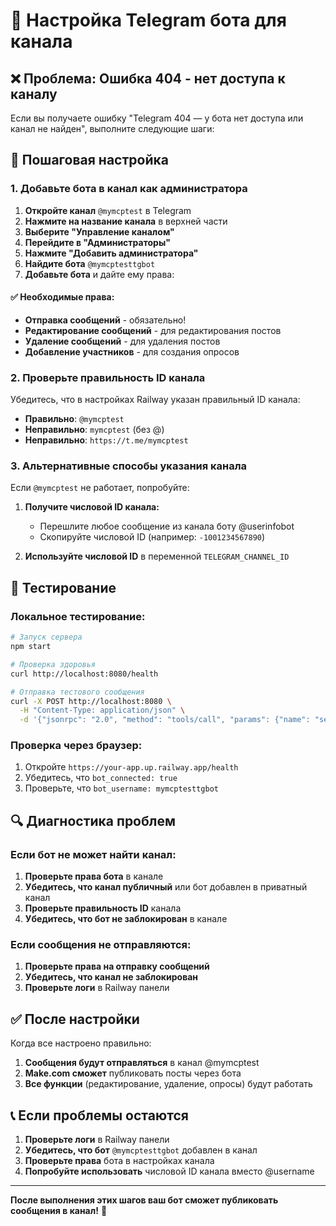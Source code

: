 # 🔧 Настройка Telegram бота для канала

## ❌ Проблема: Ошибка 404 - нет доступа к каналу

Если вы получаете ошибку "Telegram 404 — у бота нет доступа или канал не найден", выполните следующие шаги:

## 📱 Пошаговая настройка

### 1. Добавьте бота в канал как администратора

1. **Откройте канал** `@mymcptest` в Telegram
2. **Нажмите на название канала** в верхней части
3. **Выберите "Управление каналом"**
4. **Перейдите в "Администраторы"**
5. **Нажмите "Добавить администратора"**
6. **Найдите бота** `@mymcptesttgbot`
7. **Добавьте бота** и дайте ему права:

#### ✅ Необходимые права:
- **Отправка сообщений** - обязательно!
- **Редактирование сообщений** - для редактирования постов
- **Удаление сообщений** - для удаления постов
- **Добавление участников** - для создания опросов

### 2. Проверьте правильность ID канала

Убедитесь, что в настройках Railway указан правильный ID канала:

- **Правильно**: `@mymcptest`
- **Неправильно**: `mymcptest` (без @)
- **Неправильно**: `https://t.me/mymcptest`

### 3. Альтернативные способы указания канала

Если `@mymcptest` не работает, попробуйте:

1. **Получите числовой ID канала:**
   - Перешлите любое сообщение из канала боту @userinfobot
   - Скопируйте числовой ID (например: `-1001234567890`)

2. **Используйте числовой ID** в переменной `TELEGRAM_CHANNEL_ID`

## 🧪 Тестирование

### Локальное тестирование:
```bash
# Запуск сервера
npm start

# Проверка здоровья
curl http://localhost:8080/health

# Отправка тестового сообщения
curl -X POST http://localhost:8080 \
  -H "Content-Type: application/json" \
  -d '{"jsonrpc": "2.0", "method": "tools/call", "params": {"name": "send_message", "arguments": {"text": "Тест!"}}, "id": 1}'
```

### Проверка через браузер:
1. Откройте `https://your-app.up.railway.app/health`
2. Убедитесь, что `bot_connected: true`
3. Проверьте, что `bot_username: mymcptesttgbot`

## 🔍 Диагностика проблем

### Если бот не может найти канал:

1. **Проверьте права бота** в канале
2. **Убедитесь, что канал публичный** или бот добавлен в приватный канал
3. **Проверьте правильность ID** канала
4. **Убедитесь, что бот не заблокирован** в канале

### Если сообщения не отправляются:

1. **Проверьте права на отправку сообщений**
2. **Убедитесь, что канал не заблокирован**
3. **Проверьте логи** в Railway панели

## ✅ После настройки

Когда все настроено правильно:

1. **Сообщения будут отправляться** в канал @mymcptest
2. **Make.com сможет** публиковать посты через бота
3. **Все функции** (редактирование, удаление, опросы) будут работать

## 📞 Если проблемы остаются

1. **Проверьте логи** в Railway панели
2. **Убедитесь, что бот** `@mymcptesttgbot` добавлен в канал
3. **Проверьте права** бота в настройках канала
4. **Попробуйте использовать** числовой ID канала вместо @username

---

**После выполнения этих шагов ваш бот сможет публиковать сообщения в канал!** 🚀
